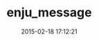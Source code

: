 ---
layout: post
title:  "enju_message"
repo:   "next-l/enju_message"
date:   2015-02-18 17:12:21
gemurl: https://github.com/next-l/enju_message
---
